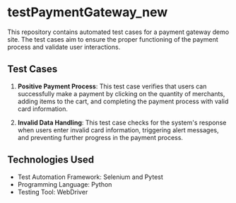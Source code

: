 # testPaymentGateway_new

This repository contains automated test cases for a payment gateway demo site. The test cases aim to ensure the proper functioning of the payment process and validate user interactions.

## Test Cases

1. **Positive Payment Process**: This test case verifies that users can successfully make a payment by clicking on the quantity of merchants, adding items to the cart, and completing the payment process with valid card information.

2. **Invalid Data Handling**: This test case checks for the system's response when users enter invalid card information, triggering alert messages, and preventing further progress in the payment process.

## Technologies Used

- Test Automation Framework: Selenium and Pytest
- Programming Language: Python
- Testing Tool: WebDriver

